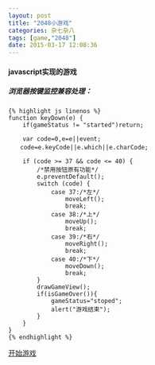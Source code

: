 ```yaml
---
layout: post
title: "2048小游戏"
categories: 杂七杂八
tags: [game,"2048"]
date: 2015-03-17 12:08:36
---
```

#### javascript实现的游戏

##### 浏览器按键监控兼容处理：

	{% highlight js linenos %}
	function keyDown(e) {
	    if(gameStatus != "started")return;
	    
	    var code=0,e=e||event;
	　　code=e.keyCode||e.which||e.charCode;
	
	    if (code >= 37 && code <= 40) {
	        /*禁用按钮原有功能*/
	        e.preventDefault();
	        switch (code) {
	            case 37:/*左*/
	                moveLeft();
	                break;
	            case 38:/*上*/
	                moveUp();
	                break;
	            case 39:/*右*/
	                moveRight();
	                break;
	            case 40:/*下*/
	                moveDown();
	                break;
	        }
	        drawGameView();
	        if(isGameOver()){
	            gameStatus="stoped";
	            alert("游戏结束");
	        }
	    }
	}
	{% endhighlight %}

[开始游戏](/page/2048/index.html)

<!-- more -->